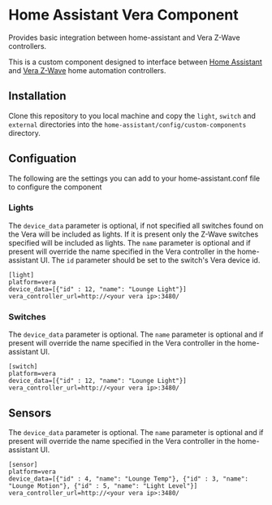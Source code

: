 # Home Assistant Vera Component
Provides basic integration between home-assistant and Vera Z-Wave controllers.

This is a custom component designed to interface between [Home Assistant](https://github.com/balloob/home-assistant) and [Vera Z-Wave](http://getvera.com/controllers/veralite/) home automation controllers.

## Installation

Clone this repository to you local machine and copy the `light`, `switch` and `external` directories into the `home-assistant/config/custom-components` directory.

## Configuation

The following are the settings you can add to your home-assistant.conf file to configure the component

### Lights
The `device_data` parameter is optional, if not specified all switches found on the Vera will be included as lights.  If it is present only the Z-Wave switches specified will be included as lights.  The `name` parameter is optional and if present will override the name specified in the Vera controller in the home-assistant UI.  The `id` parameter should be set to the switch's Vera device id.

	[light]
	platform=vera
	device_data=[{"id" : 12, "name": "Lounge Light"}]
	vera_controller_url=http://<your vera ip>:3480/

### Switches
The `device_data` parameter is optional. The `name` parameter is optional and if present will override the name specified in the Vera controller in the home-assistant UI.

	[switch]
	platform=vera
	device_data=[{"id" : 12, "name": "Lounge Light"}]
	vera_controller_url=http://<your vera ip>:3480/

## Sensors
The `device_data` parameter is optional. The `name` parameter is optional and if present will override the name specified in the Vera controller in the home-assistant UI.

	[sensor]
	platform=vera
	device_data=[{"id" : 4, "name": "Lounge Temp"}, {"id" : 3, "name": "Lounge Motion"}, {"id" : 5, "name": "Light Level"}]
	vera_controller_url=http://<your vera ip>:3480/